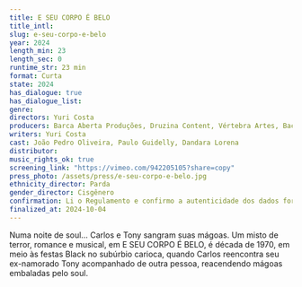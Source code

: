```yaml
---
title: E SEU CORPO É BELO
title_intl: 
slug: e-seu-corpo-e-belo
year: 2024
length_min: 23
length_sec: 0
runtime_str: 23 min
format: Curta
state: 2024
has_dialogue: true
has_dialogue_list: 
genre: 
directors: Yuri Costa
producers: Barca Aberta Produções, Druzina Content, Vértebra Artes, Bactéria Filmes, KF Studios
writers: Yuri Costa
cast: João Pedro Oliveira, Paulo Guidelly, Dandara Lorena
distributor: 
music_rights_ok: true
screening_link: "https://vimeo.com/942205105?share=copy"
press_photo: /assets/press/e-seu-corpo-e-belo.jpg
ethnicity_director: Parda
gender_director: Cisgênero
confirmation: Li o Regulamento e confirmo a autenticidade dos dados fornecido nesta ficha de inscrição.
finalized_at: 2024-10-04
---
```


Numa noite de soul… Carlos e Tony sangram suas mágoas.   Um misto de terror, romance e musical, em E SEU CORPO É BELO, é década de 1970, em meio às festas Black no subúrbio carioca, quando Carlos reencontra seu ex-namorado Tony acompanhado de outra pessoa, reacendendo mágoas embaladas pelo soul.

